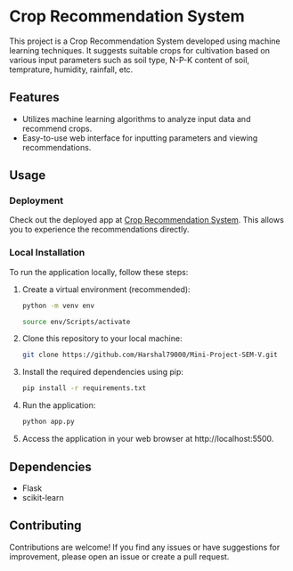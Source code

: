# Crop Recommendation System

This project is a Crop Recommendation System developed using machine learning techniques. It suggests suitable crops for cultivation based on various input parameters such as soil type, N-P-K content of soil, temprature, humidity, rainfall, etc.

## Features

- Utilizes machine learning algorithms to analyze input data and recommend crops.
- Easy-to-use web interface for inputting parameters and viewing recommendations.


## Usage

### Deployment

Check out the deployed app at [Crop Recommendation System](https://atishsuslade.pythonanywhere.com/). This allows you to experience the recommendations directly.


### Local Installation

To run the application locally, follow these steps:

1. Create a virtual environment (recommended):
    ```bash
    python -m venv env
    ```
    ```bash
    source env/Scripts/activate
    ```
2. Clone this repository to your local machine:

   ```bash
   git clone https://github.com/Harshal79000/Mini-Project-SEM-V.git
   ```
2. Install the required dependencies using pip:
    ```bash
    pip install -r requirements.txt
    ```
3. Run the application:
    ```bash
    python app.py
    ```
4. Access the application in your web browser at http://localhost:5500.


## Dependencies

- Flask
- scikit-learn

## Contributing

Contributions are welcome! If you find any issues or have suggestions for improvement, please open an issue or create a pull request.
